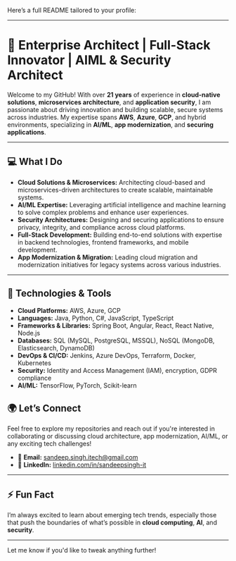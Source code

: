 Here’s a full README tailored to your profile:

---

# 🌟 **Enterprise Architect | Full-Stack Innovator | AIML & Security Architect**  

Welcome to my GitHub! With over **21 years** of experience in **cloud-native solutions**, **microservices architecture**, and **application security**, I am passionate about driving innovation and building scalable, secure systems across industries. My expertise spans **AWS**, **Azure**, **GCP**, and hybrid environments, specializing in **AI/ML**, **app modernization**, and **securing applications**.  

---

## 💻 **What I Do**  
- **Cloud Solutions & Microservices:** Architecting cloud-based and microservices-driven architectures to create scalable, maintainable systems.  
- **AI/ML Expertise:** Leveraging artificial intelligence and machine learning to solve complex problems and enhance user experiences.  
- **Security Architectures:** Designing and securing applications to ensure privacy, integrity, and compliance across cloud platforms.  
- **Full-Stack Development:** Building end-to-end solutions with expertise in backend technologies, frontend frameworks, and mobile development.  
- **App Modernization & Migration:** Leading cloud migration and modernization initiatives for legacy systems across various industries.  

---

## 🔧 **Technologies & Tools**  
- **Cloud Platforms:** AWS, Azure, GCP  
- **Languages:** Java, Python, C#, JavaScript, TypeScript  
- **Frameworks & Libraries:** Spring Boot, Angular, React, React Native, Node.js  
- **Databases:** SQL (MySQL, PostgreSQL, MSSQL), NoSQL (MongoDB, Elasticsearch, DynamoDB)  
- **DevOps & CI/CD:** Jenkins, Azure DevOps, Terraform, Docker, Kubernetes  
- **Security:** Identity and Access Management (IAM), encryption, GDPR compliance  
- **AI/ML:** TensorFlow, PyTorch, Scikit-learn  

## 🌍 **Let’s Connect**  
Feel free to explore my repositories and reach out if you're interested in collaborating or discussing cloud architecture, app modernization, AI/ML, or any exciting tech challenges!  

- 📧 **Email:** sandeep.singh.itech@gmail.com  
- 🔗 **LinkedIn:** [linkedin.com/in/sandeepsingh-it](https://linkedin.com/in/sandeepsingh-it)  

---

## ⚡ **Fun Fact**  
I’m always excited to learn about emerging tech trends, especially those that push the boundaries of what’s possible in **cloud computing**, **AI**, and **security**.  

---

Let me know if you'd like to tweak anything further!
